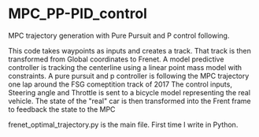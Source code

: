 # MPC_PP-PID_control
MPC trajectory generation with Pure Pursuit and P control following.

This code takes waypoints as inputs and creates a track.
That track is then transformed from Global coordinates to Frenet.
A model predictive controller is tracking the centerline using a linear point mass model with constraints.
A pure pursuit and p controller is following the MPC trajectory one lap around the FSG comeptition track of 2017
The control inputs, Steering angle and Throttle is sent to a bicycle model representing the real vehicle. The state of the "real" car is then transformed into the Frent frame to feedback the state to the MPC


frenet_optimal_trajectory.py is the main file. First time I write in Python.
